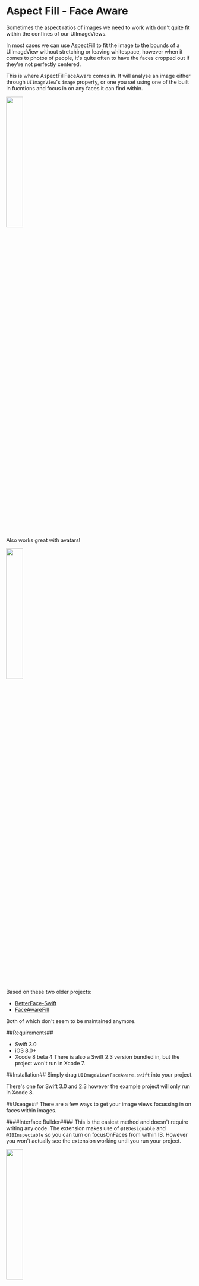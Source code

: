 # Aspect Fill - Face Aware

Sometimes the aspect ratios of images we need to work with don't quite fit within the confines of our UIImageViews.

In most cases we can use AspectFill to fit the image to the bounds of a UIImageView without stretching or leaving whitespace, however when it comes to photos of people, it's quite often to have the faces cropped out if they're not perfectly centered.

This is where AspectFillFaceAware comes in.
It will analyse an image either through `UIImageView`'s `image` property, or one you set using one of the built in fucntions and focus in on any faces it can find within.

<img src="https://raw.githubusercontent.com/BeauNouvelle/AspectFillFaceAware/master/largeExample.png" width=30%>

Also works great with avatars!

<img src="https://raw.githubusercontent.com/BeauNouvelle/AspectFillFaceAware/master/avatarExample.png" width=30%>

Based on these two older projects:

* [BetterFace-Swift](https://github.com/croath/UIImageView-BetterFace-Swift)
* [FaceAwareFill](https://github.com/Julioacarrettoni/UIImageView_FaceAwareFill)

Both of which don't seem to be maintained anymore.

##Requirements##
* Swift 3.0
* iOS 8.0+
* Xcode 8 beta 4
There is also a Swift 2.3 version bundled in, but the project won't run in Xcode 7.

##Installation##
Simply drag `UIImageView+FaceAware.swift` into your project. 

There's one for Swift 3.0 and 2.3 however the example project will only run in Xcode 8.

##Useage##
There are a few ways to get your image views focussing in on faces within images.

####Interface Builder####
This is the easiest method and doesn't require writing any code.
The extension makes use of `@IBDesignable` and `@IBInspectable` so you can turn on focusOnFaces from within IB. However you won't actually see the extension working until you run your project.

<img src="https://raw.githubusercontent.com/BeauNouvelle/AspectFillFaceAware/master/inspectable.png" width=30%>

####Code####
You can set `focusOnFaces` to `true`.

```
someImageView.focusOnFaces = true
```
Be sure to set this *after* setting your image. If no image is present when this is called, there will be no faces to focus on.

------

Alternatively you can use:

```
someImageView.set(image: myImage, focusOnFaces: true)
```
Which elimates the worry of not having an image previously set.

##Future Plans##
* Add an option to only focus on largest/closest face in photo.
* <s> Support Swift 2.3</s>
* <s> Remove 'pop in' when a focus has been completed.</s>

##License##

The MIT License (MIT)

Copyright (c) 2016 Beau Nouvelle

Permission is hereby granted, free of charge, to any person obtaining a copy
of this software and associated documentation files (the "Software"), to deal
in the Software without restriction, including without limitation the rights
to use, copy, modify, merge, publish, distribute, sublicense, and/or sell
copies of the Software, and to permit persons to whom the Software is
furnished to do so, subject to the following conditions:

The above copyright notice and this permission notice shall be included in all
copies or substantial portions of the Software.

THE SOFTWARE IS PROVIDED "AS IS", WITHOUT WARRANTY OF ANY KIND, EXPRESS OR
IMPLIED, INCLUDING BUT NOT LIMITED TO THE WARRANTIES OF MERCHANTABILITY,
FITNESS FOR A PARTICULAR PURPOSE AND NONINFRINGEMENT. IN NO EVENT SHALL THE
AUTHORS OR COPYRIGHT HOLDERS BE LIABLE FOR ANY CLAIM, DAMAGES OR OTHER
LIABILITY, WHETHER IN AN ACTION OF CONTRACT, TORT OR OTHERWISE, ARISING FROM,
OUT OF OR IN CONNECTION WITH THE SOFTWARE OR THE USE OR OTHER DEALINGS IN THE
SOFTWARE.
